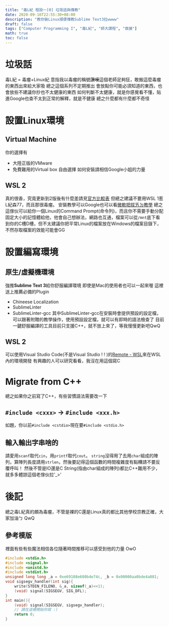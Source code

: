 ```yaml
---
title: "毒L紀 程設一[0] 垃圾話與傳教"
date: 2020-09-16T22:55:30+08:00
description: "教你裝Linux順便傳教Sublime Text3拉wwww"
draft: false
tags: ["Computer Programming I", "毒L紀", "師大課程", "救援"]
math: true
toc: false
---
```

# 垃圾話

毒L紀 = 毒瘤+Linux紀
意指我以毒瘤的稱號~~讚嘆~~這個老師足夠狂，敢搬這麼毒瘤的東西出來給大家吸
總之這個系列不定期推出
會放點你可能必須知道的東西，也會放些不建議你抄也不太健康的東西
如何判斷不太健康，就是你感覺看不懂，貼進Google也查不太到正常的解釋，就是不健康
總之什麼都有什麼都不奇怪

# 設置Linux環境

## Virtual Machine
你的選擇有
- 大陸正版的VMware
- 免費難用的Virtual box
自由選擇
如何安裝請相信Google小姐的力量

## WSL 2
真的很香，究竟更新到2版後有什麼差請見[官方比較表](https://docs.microsoft.com/zh-tw/windows/wsl/compare-versions)
但總之建議不要用WSL 1惹L紀森77，而且那很毒瘤。
安裝教學可以Google也可以看[微軟把拔ㄞㄉ教學](https://docs.microsoft.com/zh-tw/windows/wsl/install-win10)
總之這傢伙可以給你一個Linux的Command Prompt(命令列)，而且你不需要手動分配固定大小的記憶體給他，他會自己想辦法，網路也互通，檔案可以從`/mnt`底下看到你的C槽D槽，但不太建議你把平常Linux的檔案放在Windows的檔案目錄下，不然存取檔案的效能可能會GG

# 設置編寫環境

## 原生/虛擬機環境
強推**Sublime Text 3**給你舒服編譯環境
即使是Mac的使用者也可以一起來喔
這裡送上推薦必備的Plugin
- Chineese Localization
- SublimeLinter
- SublimeLinter-gcc
其中SublimeLinter-gcc在安裝時會提供預設的設定檔，可以跟著附贈的教學操作，使用預設設定檔，就可以有即時的語法檢查了
目前一鍵舒服編譯的工具目前只支援C++，就不放上來了，等我慢慢更新吧QwQ

## WSL 2
可以使用Visual Studio Code(不是Visual Studio ! ! )的[Remote - WSL](https://marketplace.visualstudio.com/items?itemName=ms-vscode-remote.remote-wsl)來在WSL內的環境開發
有興趣的人可以研究看看，我沒在用這個寫C
# Migrate from C++
總之如果你之前寫了C++，有些習慣語法需要改一下
## `#include <cxxx>` -> `#include <xxx.h>`
如題，你以前`#include <cstdio>`現在要`#include <stdio.h>`
## 輸入輸出字串啥的
請愛用`scanf`取代`cin`，用`printf`取代`cout`。
`string`沒得用了去用`char`組成的陣列，算陣列長度請用`strlen`，然後要記得這個函數的時間複雜度有點糟請不要反覆呼叫！
然後不管是IO還是C String(指由char組成的陣列)都比C++難用不少，就多多體諒這個老傢伙拉'_>'


# 後記
總之毒L紀真的頗為毒瘤，不管是裸的C還是Linux真的都比其他學校宗教正確，大家加油ㄅ QwQ
## 參考模版
裡面有些有些魔法相信各位隨著時間推移可以感受到他的力量 OwO
```cpp
#include <stdio.h>
#include <signal.h>
#include <unistd.h>
#include <stdint.h>
unsigned long long _a = 0xe69188e680b4e74c, _b = 0x00000aa0bde4a881;
void sigsegv_handler(int sig){
	write(STDIN_FILENO, &_a, sizeof(_a)<<1);
	(void) signal(SIGSEGV, SIG_DFL);
}
int main(){
	(void) signal(SIGSEGV, sigsegv_handler);
	// 請在這裡開始你寫 :)
	return 0;
}
```
